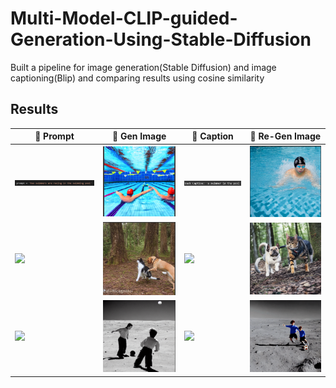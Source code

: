 # Multi-Model-CLIP-guided-Generation-Using-Stable-Diffusion
Built a pipeline for image generation(Stable Diffusion) and image captioning(Blip) and comparing results using cosine similarity

## Results

| 📝 Prompt  | 🎨 Gen Image | 🧾 Caption | 🎨 Re-Gen Image |
|----------------|--------------|------------|-----------------|
| ![](images/prompt1.png) | ![](images/gen1.png) | ![](images/cap_re_gen1.png) | ![](images/re_gen1.png) |
| ![](images/prompt2.png) | ![](images/gen2.png) | ![](images/cap_re_gen2.png) | ![](images/re_gen2.png) |
| ![](images/prompt3.png) | ![](images/gen3.png) | ![](images/cap_re_gen3.png) | ![](images/re_gen3.png) |


